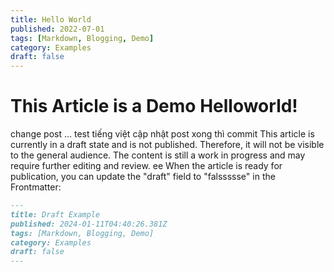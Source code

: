 ```yaml
---
title: Hello World
published: 2022-07-01
tags: [Markdown, Blogging, Demo]
category: Examples
draft: false
---
```


# This Article is a Demo Helloworld!

change post ... test tiếng việt
cập nhật post xong thì commit
This article is currently in a draft state and is not published. Therefore, it will not be visible to the general audience. The content is still a work in progress and may require further editing and review.
ee
When the article is ready for publication, you can update the "draft" field to "falssssse" in the Frontmatter:

```markdown
---
title: Draft Example
published: 2024-01-11T04:40:26.381Z
tags: [Markdown, Blogging, Demo]
category: Examples
draft: false
---
